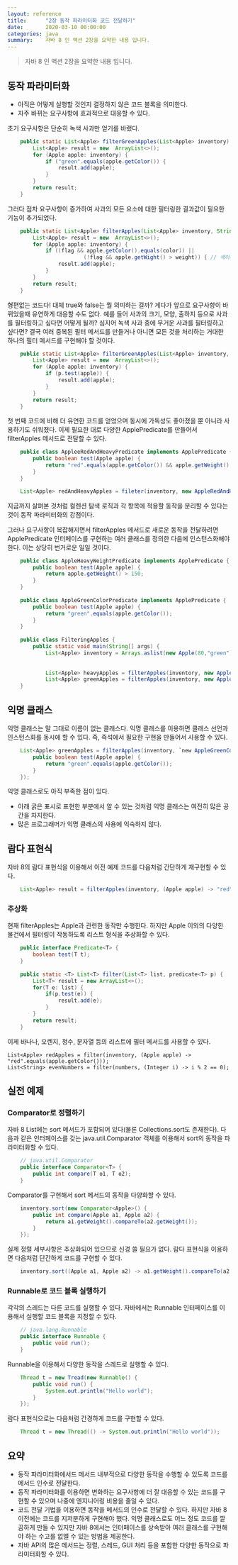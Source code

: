 ```yaml
---
layout: reference
title:      "2장 동작 파라미터화 코드 전달하기"
date:       2020-03-10 00:00:00
categories: java
summary:    자바 8 인 액션 2장을 요약한 내용 입니다.
---
```


> 자바 8 인 액션 2장을 요약한 내용 입니다.

## 동작 파라미터화

- 아직은 어떻게 실행할 것인지 결정하지 않은 코드 블록을 의미한다.
- 자주 바뀌는 요구사항에 효과적으로 대응할 수 있다.

초기 요구사항은 단순히 녹색 사과만 얻기를 바랬다. 
```java
    public static List<Apple> filterGreenApples(List<Apple> inventory) {
    	List<Apple> result = new  ArrayList<>();
    	for (Apple apple: inventory) {
    		if ("green".equals(apple.getColor()) {
    			result.add(apple);
    		}
    	}
    	return result;
    }
```

그러다 점차 요구사항이 증가하여 사과의 모든 요소에 대한 필터링한 결과값이 필요한 기능이 추가되었다. 
```java
    public static List<Apple> filterApples(List<Apple> inventory, String color, int weight, boolean flag) {
    	List<Apple> result = new  ArrayList<>();
    	for (Apple apple: inventory) {
    		if ((flag && apple.getColor().equals(color)) ||
    					(!flag && apple.getWight() > weight)) { // 색이나 무게에 따라 필터링 한다. 
    			result.add(apple);
    		}
    	}
    	return result;
    }
```

형편없는 코드다! 대체 true와 false는 뭘 의미하는 걸까? 게다가 앞으로 요구사항이 바뀌었을때 유연하게 대응할 수도 없다. 
예를 들어 사과의 크기, 모양, 출하지 등으로 사과를 필터링하고 싶다면 어떻게 될까? 심지어 녹색 사과 중에 무거운 사과를 필터링하고 싶다면? 결국 여러 중복된 필터 메서드를 만들거나 아니면 모든 것을 처리하는 거대한 하나의 필터 메서드를 구현해야 할 것이다. 
```java
    public static List<Apple> filterGreenApples(List<Apple> inventory, ApplePredicate p) {
    	List<Apple> result = new  ArrayList<>();
    	for (Apple apple: inventory) {
    		if (p.test(apple)) {
    			result.add(apple);
    		}
    	}
    	return result;
    }
```
첫 번째 코드에 비해 더 유연한 코드를 얻었으며 동시에 가독성도 좋아졌을 뿐 아니라 사용하기도 쉬워졌다. 이제 필요한 대로 다양한 ApplePredicate를 만들어서 filterApples 메서드로 전달할 수 있다. 
```java
    public class AppleeRedAndHeavyPredicate implements ApplePredicate {
    	public boolean test(Apple apple) {
    		return "red".equals(apple.getColor()) && apple.getWeight() > 150;
    	}
    }

    List<Apple> redAndHeavyApples = fileter(inventory, new AppleRedAndHeavyPredicate());
```
지금까지 살펴본 것처럼 컬렌션 탐색 로직과 각 항목에 적용할 동작을 분리할 수 있다는 것이 동작 파라미터화의 강점이다. 

그러나 요구사항이 복잡해지면서 filterApples 메서드로 새로운 동작을 전달하려면 ApplePredicate 인터페이스를 구현하는 여러 클래스를 정의한 다음에 인스턴스화해야 한다. 이는 상당히 번거로운 일일 것이다. 
```java
    public class AppleHeavyWeightPredicate implements ApplePredicate {
    	public boolean test(Apple apple) {
    		return apple.getWeight() > 150;
    	}
    }
    
    public class AppleGreenColorPredicate implements ApplePredicate {
    	public boolean test(Apple apple) {
    		return "green".equals(apple.getColor());
    	}
    }
    
    public class FilteringApples {
    	public static void main(String[] args) {
    		List<Apple> inventory = Arrays.aslist(new Apple(80,"green"),
    																					new Apple(155, "green"),
    																					new Apple(120, "red"));
    		List<Apple> heavyApples = filterApples(inventory, new AppleHeavyWeightPredicate());
    		List<Apple> greenApples = filterApples(inventory, new AppleGreenColorPredicate ());
    }
```
## 익명 클래스

익명 클래스는 말 그대로 이름이 없는 클래스다. 익명 클래스를 이용하면 클래스 선언과 인스턴스화를 동시에 할 수 있다. 즉, 즉석에서 필요한 구현을 만들어서 사용할 수 있다. 
```java
    List<Apple> greenApples = filterApples(inventory, `new AppleGreenColorPredicate() {`
    	public boolean test(Apple apple) {
    		return "green".equals(apple.getColor());
    	}
    });
```

익명 클래스로도 아직 부족한 점이 있다. 

- 아래 굵은 표시로 표현한 부분에서 알 수 있는 것처럼 익명 클래스는 여전히 많은 공간을 차지한다.
- 많은 프로그래머가 익명 클래스의 사용에 익숙하지 않다.

## 람다 표현식

자바 8의 람다 표현식을 이용해서 이전 예제 코드를 다음처럼 간단하게 재구현할 수 있다. 
```java
    List<Apple> result = filterApples(inventory, (Apple apple) -> "red".equals(apple.getColor));
```

### 추상화

현재 filterApples는 Apple과 관련한 동작만 수행한다. 하지만 Apple 이외의 다양한 물건에서 필터링이 작동하도록 리스트 형식을 추상화할 수 있다. 
```java
    public interface Predicate<T> {
    	boolean test(T t);
    }
    
    public static <T> List<T> filter(List<T> list, predicate<T> p) {
    	List<T> result = new ArrayList<>();
    	for(T e: list) {
    		if(p.test(e)) {
    			result.add(e);
    		}
    	}
    	return result;
    }	
```

이제 바나나, 오렌지, 정수, 문자열 등의 리스트에 필터 메서드를 사용할 수 있다. 

    List<Apple> redApples = filter(inventory, (Apple apple) -> "red".equals(apple.getColor()));
    List<String> evenNumbers = filter(numbers, (Integer i) -> i % 2 == 0);

## 실전 예제

### Comparator로 정렬하기

자바 8 List에는 sort 메서드가 포함되어 있다(물론 Collections.sort도 존재한다). 다음과 같은 인터페이스를 갖는 java.util.Comparator 객체를 이용해서 sort의 동작을 파라미터화할 수 있다. 
```java
    // java.util.Comparator
    public interface Comparator<T> {
    	public int compare(T o1, T o2);
    }
```

Comparator를 구현해서 sort 메서드의 동작을 다양화할 수 있다. 
```java
    inventory.sort(new Comparator<Apple>() {
    	public int compare(Apple a1, Apple a2) {
    		return a1.getWeight().compareTo(a2.getWeight());
    	}
    });
```

실제 정렬 세부사항은 추상화되어 있으므로 신경 쓸 필요가 없다. 람다 표현식을 이용하면 다음처럼 단간하게 코드를 구현할 수 있다. 
```java
    inventory.sort((Apple a1, Apple a2) -> a1.getWeight().compareTo(a2.getWeight()));
```

### Runnable로 코드 블록 실행하기

각각의 스레드는 다른 코드를 실행할 수 있다. 자바에서는 Runnable 인터페이스를 이용해서 실행할 코드 블록을 지정할 수 있다. 
```java
    // java.lang.Runnable
    public interface Runnable {
    	public void run();
    }
```

Runnable을 이용해서 다양한 동작을 스레드로 실행할 수 있다. 
```java
    Thread t = new Tread(new Runnable() {
    	public void run() {
    		System.out.println("Hello world");
    	}
    });
```
람다 표현식으로는 다음처럼 간경하게 코드를 구현할 수 있다. 
```java
    Thread t = new Thread(() -> System.out.println("Hello world"));
```
## 요약

- 동작 파라미터화에서드 메서드 내부적으로 다양한 동작을 수행할 수 있도록 코드를 메서드 인수로 전달한다.
- 동작 파라미터화를 이용하면 변화하는 요구사항에 더 잘 대응할 수 있는 코드를 구현할 수 있으며 나중에 엔지니어링 비용을 줄일 수 있다.
- 코드 전달 기법을 이용하면 동작을 메서드의 인수로 전달할 수 있다. 하지만 자바 8 이전에는 코드를 지저분하게 구현해야 했다. 익명 클래스로도 어느 정도 코드를 깔끔하게 만들 수 있지만 자바 8에서는 인터페이스를 상속받아 여러 클래스를 구현해야 하는 수고를 없앨 수 있는 방법을 제공한다.
- 자바 API의 많은 메서드는 정렬, 스레드, GUI 처리 등을 포함한 다양한 동작으로 파라미터화할 수 있다.
